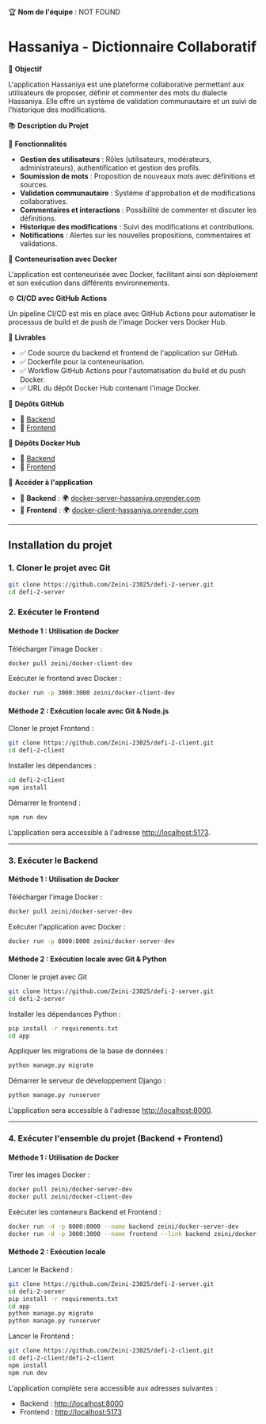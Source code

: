 🏆 **Nom de l'équipe** : NOT FOUND

# Hassaniya - Dictionnaire Collaboratif

📌 **Objectif**

L'application Hassaniya est une plateforme collaborative permettant aux utilisateurs de proposer, définir et commenter des mots du dialecte Hassaniya. Elle offre un système de validation communautaire et un suivi de l'historique des modifications.

📚 **Description du Projet**

🚀 **Fonctionnalités**

- **Gestion des utilisateurs** : Rôles (utilisateurs, modérateurs, administrateurs), authentification et gestion des profils.
- **Soumission de mots** : Proposition de nouveaux mots avec définitions et sources.
- **Validation communautaire** : Système d'approbation et de modifications collaboratives.
- **Commentaires et interactions** : Possibilité de commenter et discuter les définitions.
- **Historique des modifications** : Suivi des modifications et contributions.
- **Notifications** : Alertes sur les nouvelles propositions, commentaires et validations.

🐳 **Conteneurisation avec Docker**

L'application est conteneurisée avec Docker, facilitant ainsi son déploiement et son exécution dans différents environnements.

⚙️ **CI/CD avec GitHub Actions**

Un pipeline CI/CD est mis en place avec GitHub Actions pour automatiser le processus de build et de push de l'image Docker vers Docker Hub.

👤 **Livrables**

- ✅ Code source du backend et frontend de l'application sur GitHub.
- ✅ Dockerfile pour la conteneurisation.
- ✅ Workflow GitHub Actions pour l'automatisation du build et du push Docker.
- ✅ URL du dépôt Docker Hub contenant l'image Docker.

🔹 **Dépôts GitHub**

- 🔗 [Backend](https://github.com/Zeini-23025/defi-2-server)
- 🔗 [Frontend](https://github.com/Zeini-23025/defi-2-client)

🐳 **Dépôts Docker Hub**

- 🐳 [Backend](https://hub.docker.com/repository/docker/zeini/docker-server-dev)
- 🐳 [Frontend](https://hub.docker.com/repository/docker/zeini/docker-client-dev)

🚀 **Accéder à l'application**

- 🔹 **Backend** : 🌍 [docker-server-hassaniya.onrender.com](#)
- 🔹 **Frontend** : 🌍 [docker-client-hassaniya.onrender.com](#)

---

## Installation du projet

### 1. Cloner le projet avec Git

```bash
git clone https://github.com/Zeini-23025/defi-2-server.git
cd defi-2-server
```
### 2. Exécuter le Frontend

#### Méthode 1 : Utilisation de Docker

Télécharger l'image Docker :

```bash
docker pull zeini/docker-client-dev
```

Exécuter le frontend avec Docker :

```bash
docker run -p 3000:3000 zeini/docker-client-dev
```

#### Méthode 2 : Exécution locale avec Git & Node.js

Cloner le projet Frontend :

```bash
git clone https://github.com/Zeini-23025/defi-2-client.git
cd defi-2-client
```

Installer les dépendances :

```bash
cd defi-2-client
npm install
```

Démarrer le frontend :

```bash
npm run dev
```

L'application sera accessible à l'adresse [http://localhost:5173](http://localhost:5173).

---

### 3. Exécuter le Backend

#### Méthode 1 : Utilisation de Docker

Télécharger l'image Docker :

```bash
docker pull zeini/docker-server-dev
```

Exécuter l'application avec Docker :

```bash
docker run -p 8000:8000 zeini/docker-server-dev
```

#### Méthode 2 : Exécution locale avec Git & Python
Cloner le projet avec Git

```bash
git clone https://github.com/Zeini-23025/defi-2-server.git
cd defi-2-server
```

Installer les dépendances Python :

```bash
pip install -r requirements.txt
cd app
```

Appliquer les migrations de la base de données :

```bash
python manage.py migrate
```

Démarrer le serveur de développement Django :

```bash
python manage.py runserver
```

L'application sera accessible à l'adresse [http://localhost:8000](http://localhost:8000).

---

### 4. Exécuter l'ensemble du projet (Backend + Frontend)

#### Méthode 1 : Utilisation de Docker

Tirer les images Docker :

```bash
docker pull zeini/docker-server-dev
docker pull zeini/docker-client-dev
```

Exécuter les conteneurs Backend et Frontend :

```bash
docker run -d -p 8000:8000 --name backend zeini/docker-server-dev
docker run -d -p 3000:3000 --name frontend --link backend zeini/docker-client-dev
```

#### Méthode 2 : Exécution locale

Lancer le Backend :

```bash
git clone https://github.com/Zeini-23025/defi-2-server.git
cd defi-2-server
pip install -r requirements.txt
cd app
python manage.py migrate
python manage.py runserver
```

Lancer le Frontend :

```bash
git clone https://github.com/Zeini-23025/defi-2-client.git
cd defi-2-client/defi-2-client
npm install
npm run dev
```

L'application complète sera accessible aux adresses suivantes :

- Backend : [http://localhost:8000](http://localhost:8000)
- Frontend : [http://localhost:5173](http://localhost:5173)
